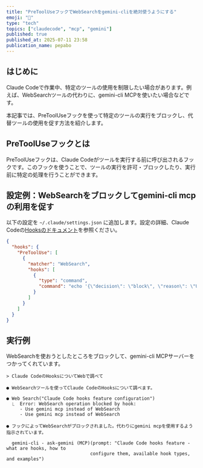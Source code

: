```yaml
---
title: "PreToolUseフックでWebSearchをgemini-cliを絶対使うようにする"
emoji: "🚫"
type: "tech"
topics: ["claudecode", "mcp", "gemini"]
published: true
published_at: 2025-07-11 23:58
publication_name: pepabo
---
```


## はじめに

Claude Codeで作業中、特定のツールの使用を制限したい場合があります。例えば、WebSearchツールの代わりに、gemini-cli MCPを使いたい場合などです。

本記事では、PreToolUseフックを使って特定のツールの実行をブロックし、代替ツールの使用を促す方法を紹介します。

## PreToolUseフックとは

PreToolUseフックは、Claude Codeがツールを実行する前に呼び出されるフックです。このフックを使うことで、ツールの実行を許可・ブロックしたり、実行前に特定の処理を行うことができます。

## 設定例：WebSearchをブロックしてgemini-cli mcpの利用を促す

以下の設定を `~/.claude/settings.json` に追加します。設定の詳細、Claude Codeの[Hooksのドキュメント](https://docs.anthropic.com/ja/docs/claude-code/hooks)を参照ください。

```json:~/.claude/settings.json
{
  "hooks": {
    "PreToolUse": [
      {
        "matcher": "WebSearch",
        "hooks": [
          {
            "type": "command",
            "command": "echo '{\"decision\": \"block\", \"reason\": \"Use gemini mcp instead of WebSearch\"}'"
          }
        ]
      }
    ]
  }
}
```

## 実行例

WebSearchを使おうとしたところをブロックして、gemini-cli MCPサーバーをつかってくれています。

```
> Claude CodeのHooksについてWebで調べて

● WebSearchツールを使ってClaude CodeのHooksについて調べます。

● Web Search("Claude Code hooks feature configuration")
  ⎿  Error: WebSearch operation blocked by hook:
     - Use gemini mcp instead of WebSearch
     - Use gemini mcp instead of WebSearch

● フックによってWebSearchがブロックされました。代わりにgemini mcpを使用するよう指示されています。

  gemini-cli - ask-gemini (MCP)(prompt: "Claude Code hooks feature - what are hooks, how to
                               configure them, available hook types, and examples")
```

